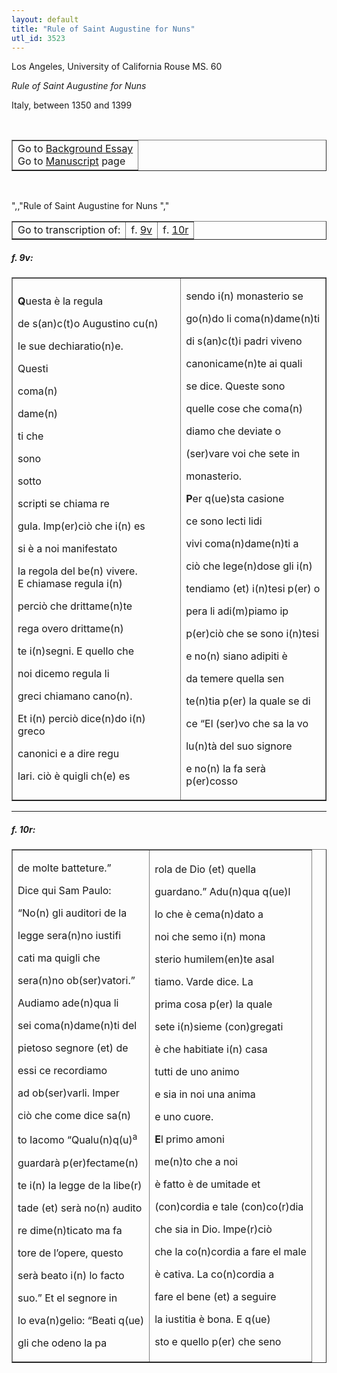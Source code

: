 ```yaml
---
layout: default
title: "Rule of Saint Augustine for Nuns"
utl_id: 3523
---
```


<p>Los Angeles, University of California Rouse MS. 60</p>
<p style=""margin-left:.25in;""><em>Rule of Saint Augustine for Nuns</em></p>
<p style=""margin-left:.25in;"">Italy, between 1350 and 1399</p>
<p style=""font-size: 0.1em;""> </p>
<table border=""0.5"" cellpadding=""1"" cellspacing=""1"" style=""width: 200px; background-color:#F8F8F8;""><tbody style=""border-color:#ccc""><tr style=""border-color:#ccc""><td>Go to <a href=""https://italian-paleography.library.utoronto.ca/content/about_IP_309"" style=""font-weight:300;"" target=""_blank"">Background Essay</a><br />
			Go to <a href=""https://italian-paleography.library.utoronto.ca/islandora/object/italianpaleography%3AIP_309"" style=""font-weight:300;"" target=""_blank"">Manuscript</a> page</td>
</tr></tbody></table><p> </p>
",,"Rule of Saint Augustine for Nuns
","
<table border=""0.5"" cellpadding=""1"" cellspacing=""1"" style=""width: 280px; margin-left: 0.25in;""><tbody><tr style=""border-color:#B3B6B7""><td style=""text-align:center"">Go to transcription of:</td>
<td style=""text-align:center"">f. <a href=""#1"">9v</a></td>
<td style=""text-align:center"">f. <a href=""#2"">10r</a></td>
</tr></tbody></table>
<h5 id=""1"" style=""color:#555;"">f. 9v:</h5>
<table border=""0"" cellpadding=""0"" cellspacing=""0"" style=""width: 500px;""><tbody><tr><td style=""width:319px;"">
<p style=""color:red;""><strong>Q</strong>uesta è la regula</p>
<p style=""color:red;"">de s(an)c(t)o Augustino cu(n)</p>
<p style=""color:red;"">le sue dechiaratio(n)e.</p>
<p>Questi</p>
<p>coma(n)</p>
<p>dame(n)</p>
<p>ti che</p>
<p>sono</p>
<p>sotto</p>
<p>scripti se chiama re</p>
<p>gula. Imp(er)ciò che i(n) es</p>
<p>si è a noi manifestato</p>
<p>la regola del be(n) vivere.<br />
			E chiamase regula i(n)</p>
<p>perciò che drittame(n)te</p>
<p>rega overo drittame(n)</p>
<p>te i(n)segni. E quello che</p>
<p>noi dicemo regula li</p>
<p>greci chiamano cano(n).</p>
<p>Et i(n) perciò dice(n)do i(n) greco</p>
<p>canonici e a dire regu</p>
<p>lari. ciò è quigli ch(e) es</p>
</td>
<td style=""width:319px;"">
<p>sendo i(n) monasterio se</p>
<p>go(n)do li coma(n)dame(n)ti</p>
<p>di s(an)c(t)i padri viveno</p>
<p>canonicame(n)te ai quali</p>
<p>se dice. <hi style=""color:red;"">Queste sono</hi></p>
<p style=""color:red;"">quelle cose che coma(n)</p>
<p style=""color:red;"">diamo che deviate o</p>
<p style=""color:red;"">(ser)vare voi che sete in</p>
<p style=""color:red;"">monasterio.</p>
<p><strong style=""color:red;"">P</strong>er q(ue)sta casione</p>
<p>ce sono lecti lidi</p>
<p>vivi coma(n)dame(n)ti a</p>
<p>ciò che lege(n)dose gli i(n)</p>
<p>tendiamo (et) i(n)tesi p(er) o</p>
<p>pera li adi(m)piamo ip</p>
<p>p(er)ciò che se sono i(n)tesi</p>
<p>e no(n) siano adipiti è</p>
<p>da temere quella sen</p>
<p>te(n)tia p(er) la quale se di</p>
<p>ce “El (ser)vo che sa la vo</p>
<p>lu(n)tà del suo signore</p>
<p>e no(n) la fa serà p(er)cosso</p>
</td>
</tr></tbody></table>
<hr /><h5 id=""2"" style=""color:#555;"">f. 10r:</h5>
<table border=""0"" cellpadding=""0"" cellspacing=""0"" style=""width: 500px;""><tbody><tr><td style=""width:319px;"">
<p>de molte batteture.”</p>
<p>Dice qui Sam Paulo:</p>
<p>“No(n) gli auditori de la</p>
<p>legge sera(n)no iustifi</p>
<p>cati ma quigli che</p>
<p>sera(n)no ob(ser)vatori.”</p>
<p>Audiamo ade(n)qua li</p>
<p>sei coma(n)dame(n)ti del</p>
<p>pietoso segnore (et) de</p>
<p>essi ce recordiamo</p>
<p>ad ob(ser)varli. Imper</p>
<p>ciò che come dice sa(n)</p>
<p>to Iacomo “Qualu(n)q(u)<sup>a</sup></p>
<p>guardarà p(er)fectame(n)</p>
<p>te i(n) la legge de la libe(r)</p>
<p>tade (et) serà no(n) audito</p>
<p>re dime(n)ticato ma fa</p>
<p>tore de l’opere, questo</p>
<p>serà beato i(n) lo facto</p>
<p>suo.” Et el segnore in</p>
<p>lo eva(n)gelio: “Beati q(ue)</p>
<p>gli che odeno la pa</p>
</td>
<td style=""width:319px;"">
<p>rola de Dio (et) quella</p>
<p>guardano.” Adu(n)qua q(ue)l</p>
<p>lo che è cema(n)dato a</p>
<p>noi che semo i(n) mona</p>
<p>sterio humilem(en)te asal</p>
<p>tiamo. Varde dice. <hi style=""color:red;"">La</hi></p>
<p style=""color:red;"">prima cosa p(er) la quale</p>
<p style=""color:red;"">sete i(n)sieme (con)gregati</p>
<p style=""color:red;"">è che habitiate i(n) casa</p>
<p style=""color:red;"">tutti de uno animo</p>
<p style=""color:red;"">e sia in noi una anima</p>
<p style=""color:red;"">e uno cuore.</p>
<p><strong style=""color:blue;"">E</strong>l primo amoni</p>
<p>me(n)to che a noi</p>
<p>è fatto è de umitade et</p>
<p>(con)cordia e tale (con)co(r)dia</p>
<p>che sia in Dio. Impe(r)ciò</p>
<p>che la co(n)cordia a fare el male</p>
<p>è cativa. La co(n)cordia a</p>
<p>fare el bene (et) a seguire</p>
<p>la iustitia è bona. E q(ue)</p>
<p>sto e quello p(er) che seno</p>
</td>
</tr></tbody></table>
